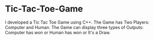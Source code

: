 # Tic-Tac-Toe-Game
I developed a Tic Tac Toe Game using C++. The Game has Two Players: Computer and Human. The Game can display three types of Outputs: Computer has won or Human has won or It's a Draw.
